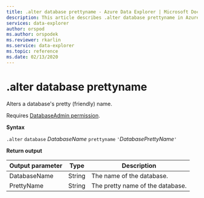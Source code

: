 ```yaml
---
title: .alter database prettyname - Azure Data Explorer | Microsoft Docs
description: This article describes .alter database prettyname in Azure Data Explorer.
services: data-explorer
author: orspod
ms.author: orspodek
ms.reviewer: rkarlin
ms.service: data-explorer
ms.topic: reference
ms.date: 02/13/2020
---
```

# .alter database prettyname

Alters a database's pretty (friendly) name.

Requires [DatabaseAdmin permission](../management/access-control/role-based-authorization.md).

**Syntax**

`.alter` `database` *DatabaseName* `prettyname` `'`*DatabasePrettyName*`'`

**Return output**
 
|Output parameter |Type |Description 
|---|---|---
|DatabaseName |String |The name of the database.
|PrettyName |String |The pretty name of the database.

